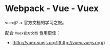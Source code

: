 # Webpack - Vue - Vuex

`vuex@2.x` 官方文档的学习之旅。

配合 `Vuex官方文档` 食用更佳：
* [http://vuex.vuejs.org/](http://vuex.vuejs.org/)